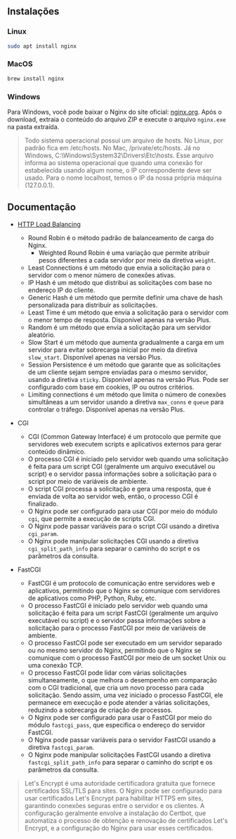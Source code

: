 ## Instalações

### Linux

```bash
sudo apt install nginx
```

### MacOS

```bash
brew install nginx
```

### Windows
Para Windows, você pode baixar o Nginx do site oficial: [nginx.org](https://nginx.org/en/download.html). Após o download, extraia o conteúdo do arquivo ZIP e execute o arquivo `nginx.exe` na pasta extraída.

> Todo sistema operacional possui um arquivo de hosts. No Linux, por padrão fica em /etc/hosts. No Mac, /private/etc/hosts. Já no Windows, C:\Windows\System32\Drivers\Etc\hosts. Esse arquivo informa ao sistema operacional que quando uma conexão for estabelecida usando algum nome, o IP correspondente deve ser usado. Para o nome localhost, temos o IP da nossa própria máquina (127.0.0.1).

## Documentação
- [HTTP Load Balancing](https://docs.nginx.com/nginx/admin-guide/load-balancer/http-load-balancer/)
    - Round Robin é o método padrão de balanceamento de carga do Nginx. 
        - Weighted Round Robin é uma variação que permite atribuir pesos diferentes a cada servidor por meio da diretiva `weight`.
    - Least Connections é um método que envia a solicitação para o servidor com o menor número de conexões ativas.
    - IP Hash é um método que distribui as solicitações com base no endereço IP do cliente.
    - Generic Hash é um método que permite definir uma chave de hash personalizada para distribuir as solicitações.
    - Least Time é um método que envia a solicitação para o servidor com o menor tempo de resposta. Disponível apenas na versão Plus.
    - Random é um método que envia a solicitação para um servidor aleatório.
    - Slow Start é um método que aumenta gradualmente a carga em um servidor para evitar sobrecarga inicial por meio da diretiva `slow_start`. Disponível apenas na versão Plus.
    - Session Persistence é um método que garante que as solicitações de um cliente sejam sempre enviadas para o mesmo servidor, usando a diretiva `sticky`. Disponível apenas na versão Plus. Pode ser configurado com base em cookies, IP ou outros critérios.
    - Limiting connections é um método que limita o número de conexões simultâneas a um servidor usando a diretiva `max_conns` e `queue` para controlar o tráfego. Disponível apenas na versão Plus.

- CGI
    - CGI (Common Gateway Interface) é um protocolo que permite que servidores web executem scripts e aplicativos externos para gerar conteúdo dinâmico.
    - O processo CGI é iniciado pelo servidor web quando uma solicitação é feita para um script CGI (geralmente um arquivo executável ou script) e o servidor passa informações sobre a solicitação para o script por meio de variáveis de ambiente.
    - O script CGI processa a solicitação e gera uma resposta, que é enviada de volta ao servidor web, então, o processo CGI é finalizado.
    - O Nginx pode ser configurado para usar CGI por meio do módulo `cgi`, que permite a execução de scripts CGI.
    - O Nginx pode passar variáveis para o script CGI usando a diretiva `cgi_param`.
    - O Nginx pode manipular solicitações CGI usando a diretiva `cgi_split_path_info` para separar o caminho do script e os parâmetros da consulta.

- FastCGI
    - FastCGI é um protocolo de comunicação entre servidores web e aplicativos, permitindo que o Nginx se comunique com servidores de aplicativos como PHP, Python, Ruby, etc.
    - O processo FastCGI é iniciado pelo servidor web quando uma solicitação é feita para um script FastCGI (geralmente um arquivo executável ou script) e o servidor passa informações sobre a solicitação para o processo FastCGI por meio de variáveis de ambiente.
    - O processo FastCGI pode ser executado em um servidor separado ou no mesmo servidor do Nginx, permitindo que o Nginx se comunique com o processo FastCGI por meio de um socket Unix ou uma conexão TCP.
    - O processo FastCGI pode lidar com várias solicitações simultaneamente, o que melhora o desempenho em comparação com o CGI tradicional, que cria um novo processo para cada solicitação. Sendo assim, uma vez iniciado o processo FastCGI, ele permanece em execução e pode atender a várias solicitações, reduzindo a sobrecarga de criação de processos.
    - O Nginx pode ser configurado para usar o FastCGI por meio do módulo `fastcgi_pass`, que especifica o endereço do servidor FastCGI.
    - O Nginx pode passar variáveis para o servidor FastCGI usando a diretiva `fastcgi_param`.
    - O Nginx pode manipular solicitações FastCGI usando a diretiva `fastcgi_split_path_info` para separar o caminho do script e os parâmetros da consulta.

> Let's Encrypt é uma autoridade certificadora gratuita que fornece certificados SSL/TLS para sites. O Nginx pode ser configurado para usar certificados Let's Encrypt para habilitar HTTPS em sites, garantindo conexões seguras entre o servidor e os clientes. A configuração geralmente envolve a instalação do Certbot, que automatiza o processo de obtenção e renovação de certificados Let's Encrypt, e a configuração do Nginx para usar esses certificados.